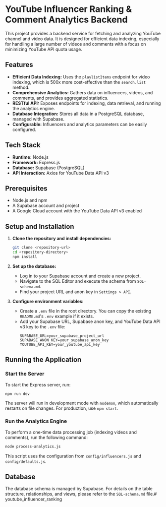 # YouTube Influencer Ranking & Comment Analytics Backend

This project provides a backend service for fetching and analyzing YouTube channel and video data. It is designed for efficient data indexing, especially for handling a large number of videos and comments with a focus on minimizing YouTube API quota usage.

## Features

-   **Efficient Data Indexing:** Uses the `playlistItems` endpoint for video indexing, which is 500x more cost-effective than the `search.list` method.
-   **Comprehensive Analytics:** Gathers data on influencers, videos, and comments, and provides aggregated statistics.
-   **RESTful API:** Exposes endpoints for indexing, data retrieval, and running the analytics engine.
-   **Database Integration:** Stores all data in a PostgreSQL database, managed with Supabase.
-   **Configurable:** Influencers and analytics parameters can be easily configured.

## Tech Stack

-   **Runtime:** Node.js
-   **Framework:** Express.js
-   **Database:** Supabase (PostgreSQL)
-   **API Interaction:** Axios for YouTube Data API v3

## Prerequisites

-   Node.js and npm
-   A Supabase account and project
-   A Google Cloud account with the YouTube Data API v3 enabled

## Setup and Installation

1.  **Clone the repository and install dependencies:**
    ```bash
    git clone <repository-url>
    cd <repository-directory>
    npm install
    ```

2.  **Set up the database:**
    -   Log in to your Supabase account and create a new project.
    -   Navigate to the SQL Editor and execute the schema from `SQL-schema.md`.
    -   Find your project URL and anon key in `Settings > API`.

3.  **Configure environment variables:**
    -   Create a `.env` file in the root directory. You can copy the existing `README.md`'s `.env` example if it exists.
    -   Add your Supabase URL, Supabase anon key, and YouTube Data API v3 key to the `.env` file:
        ```
        SUPABASE_URL=your_supabase_project_url
        SUPABASE_ANON_KEY=your_supabase_anon_key
        YOUTUBE_API_KEY=your_youtube_api_key
        ```

## Running the Application

### Start the Server

To start the Express server, run:

```bash
npm run dev
```

The server will run in development mode with `nodemon`, which automatically restarts on file changes. For production, use `npm start`.

### Run the Analytics Engine

To perform a one-time data processing job (indexing videos and comments), run the following command:

```bash
node process-analytics.js
```

This script uses the configuration from `config/influencers.js` and `config/defaults.js`.


## Database

The database schema is managed by Supabase. For details on the table structure, relationships, and views, please refer to the `SQL-schema.md` file.# youtube_influencer_ranking
